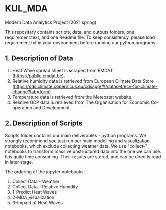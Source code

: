 # KUL_MDA
Modern Data Analytics Project (2021 spring)

This repositary contains scripts, data, and outputs folders, one requirement.text, and one Readme file.
To keep consistency, please load requirement.txt in your environment before running our python programs.

## 1. Description of Data

1. Heat Wave spread sheet is scraped from EMDAT (https://public.emdat.be). 
2. Relative humidity data is retrieved from European Climate Data Store (https://cds.climate.copernicus.eu/cdsapp\#!/dataset/ecv-for-climate-change?tab=form). 
3. Temperature data is retrieved from the Meteostat website.
4. Relative GDP data is retrieved from The Organisation for Economic Co-operation and Development.

## 2. Description of Scripts

Scripts folder contains our main deliverables - python programs. We strongly recommend you just run our main modelling and visualization notebooks, which exclude collecting weather data. We use "collect-" notebooks to transform massive unstructured data into the one we can use. It is quite time consuming. Their results are stored, and can be directly read in later stage.

The ordering of the jupyter notebooks:
1. Collect Data - Weather
2. Collect Data - Relative Humidity
3. 1-Predict Heat Waves
4. 2-MDA_visualization
5. 3-Impact of Heat Waves
